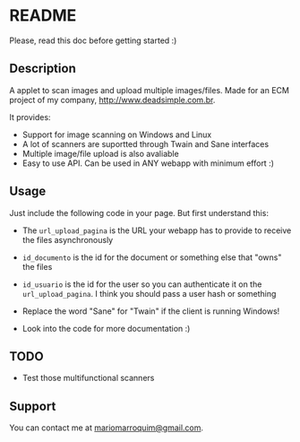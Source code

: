 README
======

Please, read this doc before getting started :)

Description
-----------

A applet to scan images and upload multiple images/files. Made for an ECM
project of my company, http://www.deadsimple.com.br.

It provides:

* Support for image scanning on Windows and Linux
* A lot of scanners are suportted through Twain and Sane interfaces
* Multiple image/file upload is also avaliable
* Easy to use API. Can be used in ANY webapp with minimum effort :)

Usage
-----

Just include the following code in your page. But first understand this:

* The `url_upload_pagina` is the URL your webapp has to provide to receive the files asynchronously
* `id_documento` is the id for the document or something else that "owns" the files
* `id_usuario` is the id for the user so you can authenticate it on the `url_upload_pagina`. I think you should pass a user hash or something
* Replace the word "Sane" for "Twain" if the client is running Windows!
* Look into the code for more documentation :)

    <!-- applet code="SaneGedScanner.class" archive="sane_applet.jar, sane.jar" codebase="/" width="659" height="35">
      <param name="url_upload_pagina" value="http://XXX.com/document/upload"/>
      <param name="id_documento" value="34351"/>
      <param name="id_usuario" value="635"/>
      <param name="alinhamento" value="centralizado"/>

      <strong>
        Apparently you do not have
        <a href="http://www.java.com/pt_BR/download/" target="_blank">Java (version 6)</a>
        installed.
      </strong>

      <form accept-charset="UTF-8" action="http://XXX.com/document/upload?id_documento=34351&amp;id_usuario=635" 
        enctype="multipart/form-data" 
        method="post">
          <input id="upload" name="upload" type="file"/>
          <input name="commit" type="submit" value="Enviar"/>
      </form>
    </applet -->

TODO
----

* Test those multifunctional scanners

Support
-------

You can contact me at mariomarroquim@gmail.com.